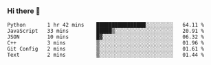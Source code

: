 ### Hi there 👋

<!--START_SECTION:waka-->

```text
Python       1 hr 42 mins    ████████████████░░░░░░░░░   64.11 %
JavaScript   33 mins         █████▒░░░░░░░░░░░░░░░░░░░   20.91 %
JSON         10 mins         █▓░░░░░░░░░░░░░░░░░░░░░░░   06.32 %
C++          3 mins          ▒░░░░░░░░░░░░░░░░░░░░░░░░   01.96 %
Git Config   2 mins          ▒░░░░░░░░░░░░░░░░░░░░░░░░   01.61 %
Text         2 mins          ▒░░░░░░░░░░░░░░░░░░░░░░░░   01.44 %
```

<!--END_SECTION:waka-->
<!--
**Boombag0607/Boombag0607** is a ✨ _special_ ✨ repository because its `README.md` (this file) appears on your GitHub profile.

Here are some ideas to get you started:

- 🔭 I’m currently working on ...
- 🌱 I’m currently learning ...
- 👯 I’m looking to collaborate on ...
- 🤔 I’m looking for help with ...
- 💬 Ask me about ...
- 📫 How to reach me: ...
- 😄 Pronouns: ...
- ⚡ Fun fact: ...
-->
